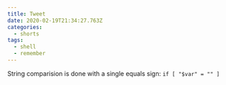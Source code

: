 ```yaml
---
title: Tweet
date: 2020-02-19T21:34:27.763Z
categories:
  - shorts
tags:
  - shell
  - remember
---
```

String comparision is done with a single equals sign: `if [ "$var" = "" ]`

